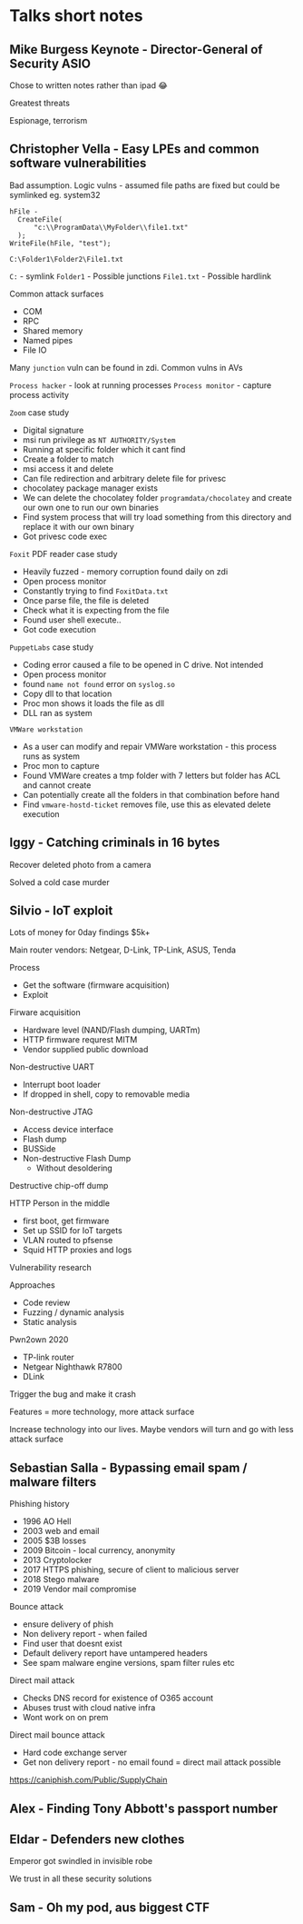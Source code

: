 # Talks short notes

## Mike Burgess Keynote - Director-General of Security ASIO

Chose to written notes rather than ipad 😂

Greatest threats

Espionage, terrorism

## Christopher Vella - Easy LPEs and common software vulnerabilities

Bad assumption. Logic vulns - assumed file paths are fixed but could be symlinked eg. system32

```
hFile -
  CreateFile(
      "c:\\ProgramData\\MyFolder\\file1.txt"
  ); 
WriteFile(hFile, "test");
```

`C:\Folder1\Folder2\File1.txt`

`C:` - symlink
`Folder1` - Possible junctions
`File1.txt` - Possible hardlink

Common attack surfaces
- COM
- RPC
- Shared memory
- Named pipes
- File IO

Many `junction` vuln can be found in zdi.
Common vulns in AVs

`Process hacker` - look at running processes
`Process monitor` - capture process activity

`Zoom` case study
- Digital signature
- msi run privilege as `NT AUTHORITY/System`
- Running at specific folder which it cant find
- Create a folder to match
- msi access it and delete
- Can file redirection and arbitrary delete file for privesc
- chocolatey package manager exists
- We can delete the chocolatey folder `programdata/chocolatey` and create our own one to run our own binaries
- Find system process that will try load something from this directory and replace it with our own binary
- Got privesc code exec

`Foxit` PDF reader case study
- Heavily fuzzed - memory corruption found daily on zdi
- Open process monitor
- Constantly trying to find `FoxitData.txt`
- Once parse file, the file is deleted
- Check what it is expecting from the file
- Found user shell execute.. 
- Got code execution

`PuppetLabs` case study
- Coding error caused a file to be opened in C drive. Not intended
- Open process monitor
- found `name not found` error on `syslog.so`
- Copy dll to that location
- Proc mon shows it loads the file as dll
- DLL ran as system

`VMWare workstation`
- As a user can modify and repair VMWare workstation - this process runs as system
- Proc mon to capture
- Found VMWare creates a tmp folder with 7 letters but folder has ACL and cannot create
- Can potentially create all the folders in that combination before hand
- Find `vmware-hostd-ticket` removes file, use this as elevated delete execution

## Iggy - Catching criminals in 16 bytes

Recover deleted photo from a camera

Solved a cold case murder

## Silvio - IoT exploit

Lots of money for 0day findings $5k+

Main router vendors: Netgear, D-Link, TP-Link, ASUS, Tenda

Process
- Get the software (firmware acquisition)
- Exploit

Firware acquisition
- Hardware level (NAND/Flash dumping, UARTm)
- HTTP firmware requrest MITM
- Vendor supplied public download

Non-destructive UART
- Interrupt boot loader
- If dropped in shell, copy to removable media

Non-destructive JTAG
- Access device interface
- Flash dump
- BUSSide
- Non-destructive Flash Dump
  - Without desoldering

Destructive chip-off dump

HTTP Person in the middle
- first boot, get firmware
- Set up SSID for IoT targets
- VLAN routed to pfsense
- Squid HTTP proxies and logs 

Vulnerability research

Approaches
- Code review
- Fuzzing / dynamic analysis
- Static analysis

Pwn2own 2020
- TP-link router
- Netgear Nighthawk R7800
- DLink

Trigger the bug and make it crash

Features = more technology, more attack surface

Increase technology into our lives. Maybe vendors will turn and go with less attack surface

## Sebastian Salla - Bypassing email spam / malware filters

Phishing history

- 1996 AO Hell
- 2003 web and email
- 2005 $3B losses
- 2009 Bitcoin - local currency, anonymity
- 2013 Cryptolocker
- 2017 HTTPS phishing, secure of client to malicious server
- 2018 Stego malware
- 2019 Vendor mail compromise

Bounce attack
- ensure delivery of phish
- Non delivery report - when failed
- Find user that doesnt exist
- Default delivery report have untampered headers
- See spam malware engine versions, spam filter rules etc

Direct mail attack
- Checks DNS record for existence of O365 account
- Abuses trust with cloud native infra
- Wont work on on prem

Direct mail bounce attack
- Hard code exchange server
- Get non delivery report - no email found = direct mail attack possible

https://caniphish.com/Public/SupplyChain

## Alex - Finding Tony Abbott's passport number

## Eldar - Defenders new clothes

Emperor got swindled in invisible robe

We trust in all these security solutions

## Sam - Oh my pod, aus biggest CTF
